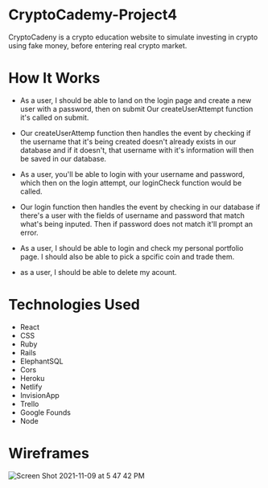 # CryptoCademy-Project4

CryptoCadeny is a crypto education website to simulate investing in crypto using fake money, before entering real crypto market.

# How It Works

- As a user, I should be able to land on the login page and create a new user with a password, then on submit Our createUserAttempt function it's called on submit. 

- Our createUserAttemp function then handles the event by checking if the username that it's being created doesn't already exists in our database and if it doesn't, that username with it's information will then be saved in our database.

- As a user, you'll be able to login with your username and password, which then on the login attempt, our loginCheck function would be called.

- Our login function then handles the event by checking in our database if there's a user with the fields of username and password that match what's being inputed. Then if password does not match it'll prompt an error.

- As a user, I should be able to login and check my personal portfolio page. I should also be able to pick a spcific coin and trade them.

- as a user, I should be able to delete my acount.

# Technologies Used

- React
- CSS
- Ruby
- Rails
- ElephantSQL
- Cors
- Heroku
- Netlify
- InvisionApp
- Trello
- Google Founds
- Node

# Wireframes

![Screen Shot 2021-11-09 at 5 47 42 PM](https://user-images.githubusercontent.com/82793235/141018125-445764de-f9ef-4a3a-996d-eaf4ad25fc3a.png)

